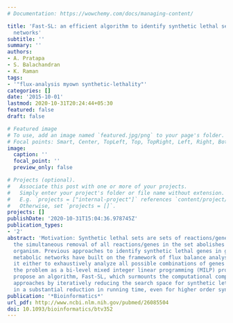 ```yaml
---
# Documentation: https://wowchemy.com/docs/managing-content/

title: 'Fast-SL: an efficient algorithm to identify synthetic lethal sets in metabolic
  networks'
subtitle: ''
summary: ''
authors:
- A. Pratapa
- S. Balachandran
- K. Raman
tags:
- '"flux-analysis myown synthetic-lethality"'
categories: []
date: '2015-10-01'
lastmod: 2020-10-31T20:24:44+05:30
featured: false
draft: false

# Featured image
# To use, add an image named `featured.jpg/png` to your page's folder.
# Focal points: Smart, Center, TopLeft, Top, TopRight, Left, Right, BottomLeft, Bottom, BottomRight.
image:
  caption: ''
  focal_point: ''
  preview_only: false

# Projects (optional).
#   Associate this post with one or more of your projects.
#   Simply enter your project's folder or file name without extension.
#   E.g. `projects = ["internal-project"]` references `content/project/deep-learning/index.md`.
#   Otherwise, set `projects = []`.
projects: []
publishDate: '2020-10-31T15:04:36.978745Z'
publication_types:
- '2'
abstract: 'Motivation: Synthetic lethal sets are sets of reactions/genes where only
  the simultaneous removal of all reactions/genes in the set abolishes growth of an
  organism. Previous approaches to identify synthetic lethal genes in genome-scale
  metabolic networks have built on the framework of flux balance analysis (FBA), extending
  it either to exhaustively analyze all possible combinations of genes or formulate
  the problem as a bi-level mixed integer linear programming (MILP) problem. We here
  propose an algorithm, Fast-SL, which surmounts the computational complexity of previous
  approaches by iteratively reducing the search space for synthetic lethals, resulting
  in a substantial reduction in running time, even for higher order synthetic lethals.'
publication: '*Bioinformatics*'
url_pdf: http://www.ncbi.nlm.nih.gov/pubmed/26085504
doi: 10.1093/bioinformatics/btv352
---
```

